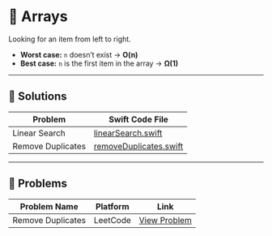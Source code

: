 # 🧩 Arrays

Looking for an item from left to right.

- **Worst case:** `n` doesn’t exist → **O(n)**
- **Best case:** `n` is the first item in the array → **Ω(1)**

---

## 📂 Solutions

| Problem           | Swift Code File                                  |
| ----------------- | ------------------------------------------------ |
| Linear Search     | [linearSearch.swift](linearSearch.swift)         |
| Remove Duplicates | [removeDuplicates.swift](removeDuplicates.swift) |

---

## 📂 Problems

| Problem Name            | Platform | Link                                                                 |
| ----------------------- | -------- | -------------------------------------------------------------------- |
| Remove Duplicates  | LeetCode | [View Problem](https://leetcode.com/problems/remove-duplicates-from-sorted-array/) |
